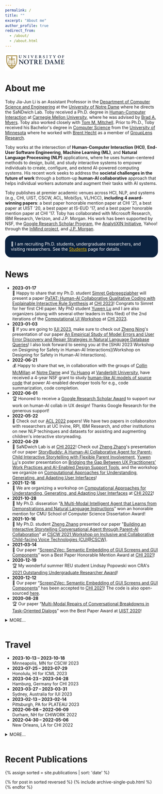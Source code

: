 ```yaml
---
permalink: /
title: ""
excerpt: "About me"
author_profile: true
redirect_from: 
  - /about/
  - /about.html
---
```

<img src="images/notre_dame_logo.png" alt="Logo of the University of Notre Dame" width="200">

About me
=====
Toby Jia-Jun Li is an Assistant Professor in the [Department of Computer Science and Engineering](https://cse.nd.edu/) at the [University of Notre Dame](https://www.nd.edu/) where he directs the SaNDwich Lab. Toby received a Ph.D. degree in [Human-Computer Interaction](https://hcii.cmu.edu/) at [Carnegie Mellon University](https://www.cmu.edu/), where he was advised by [Brad A. Myers](http://www.cs.cmu.edu/~bam/). Toby also worked closely with [Tom M. Mitchell](http://www.cs.cmu.edu/~tom/). Prior to Ph.D., Toby received his Bachelor's degree in [Computer Science](https://www.cs.umn.edu/) from the [University of Minnesota](https://twin-cities.umn.edu/) where he worked with [Brent Hecht](https://brenthecht.com/) as a member of [GroupLens Research](https://grouplens.org/).

Toby works at the intersection of **Human-Computer Interaction (HCI)**, **End-User Software Engineering**, **Machine Learning (ML)**, and **Natural Language Processing (NLP)** applications, where he uses human-centered methods to design, build, and study interactive systems to empower individuals to create, configure, and extend AI-powered computing systems. His recent work seeks to address the **societal challenges in the future of work** through a bottom-up **human-AI collaborative** approach that helps individual workers automate and augment their tasks with AI systems.

Toby publishes at premier academic venues across HCI, NLP, and systems (e.g., CHI, UIST, CSCW, ACL, MobiSys, VL/HCC), **including 4 award-winning papers**: a best paper honorable mention paper at CHI '21, a best paper at UIST '20, a best paper at IS-EUD '17, and a best paper honorable mention paper at CHI '17. Toby has collaborated with Microsoft Research, IBM Research, Verizon, and J.P. Morgan. His work has been supported by NSF, the [Google Research Scholar Program](https://research.google/outreach/research-scholar-program/recipients/), the [AnalytiXIN Initiative](https://analytixindiana.com/), Yahoo! through the [InMind project](http://www.cmu.edu/homepage/computing/2014/winter/project-inmind.shtml), and [J.P. Morgan](https://www.jpmorgan.com/global/technology/artificial-intelligence/awards).

<p style="border-radius: 20px; border:5px; border-style:solid; border-color:#0C2340; padding: 1em; background-color: #0C2340; color: #FFFFFF">📢 I am recruiting Ph.D. students, undergraduate researchers, and visiting researchers. See the <a href="/students" target="_blank" style="color: #f6c200">Students</a> page for details.</p>

News
======
* **2023-01-17**<br>
📃 Happy to share that my Ph.D. student [Simret Gebreegziabher](https://simreta.github.io/) will present a paper [PaTAT: Human-AI Collaborative Qualitative Coding with Explainable Interactive Rule Synthesis](http://toby.li/files/chi23b-gebreegziabher-patat.pdf) at [CHI 2023](https://chi2023.acm.org/)! Congrats to Simret for her first CHI paper. My PhD student [Yuwen Lu](https://yuwen.io/) and I are also organizers (along with several other leaders in this filed) of the 2nd iterations of the [Computational UI Workshop](https://sites.google.com/nd.edu/computational-uichi23/) at [CHI 2023](https://chi2023.acm.org/).
* **2023-01-03**<br>
📃 If you are going to [IUI 2023](https://iui.acm.org/2023/), make sure to check out [Zheng Ning](https://zning.co/)'s presentation of our paper [An Empirical Study of Model Errors and User Error Discovery and Repair Strategies in Natural Language Database Queries](http://toby.li/files/iui23-ning-nl2sql.pdf)! I also look forward to seeing you at the [SHAI 2023 Workshop on Designing for Safety in Human-AI Interactions](Workshop on Designing for Safety in Human-AI Interactions). 
* **2022-06-21**<br>
💰 Happy to share that we, in collaboration with the groups of [Collin McMillan](https://www3.nd.edu/~cmc/) at [Notre Dame](https://cse.nd.edu/) and [Yu Huang](https://yuhuang-lab.github.io/) at [Vanderbilt University](https://engineering.vanderbilt.edu/cs/), have received a 4-year NSF grant to study [human-like AI models of source code](https://www.nsf.gov/awardsearch/showAward?AWD_ID=2211428&HistoricalAwards=false) that power AI-enabled developer tools for e.g., code summarization, code completion.
* **2022-06-01**<br>
🏆 Honored to receive a [Google Research Scholar Award](https://research.google/outreach/research-scholar-program/recipients/) to support our work on human-AI collab in UX design! Thanks Google Research for the generous support!
* **2022-05-22**<br>
📢 Check out our [ACL 2022](https://www.2022.aclweb.org/) papers! We have two papers in collaboraiton with researchers at UC Irvine, RPI, IBM Research, and other institutions on new NLP techinques and datasets for assisting and augmenting children's interactive storyreading.
* **2022-04-29**<br>
🥪 SaNDwich Lab is at [CHI 2022](https://chi2022.acm.org/)! Check out [Zheng Zhang](http://zhengzhang.me/)'s presentation of our paper [StoryBuddy: A Human-AI Collaborative Agent for Parent-Child Interactive Storytelling with Flexible Parent Involvement](https://arxiv.org/pdf/2202.06205.pdf), [Yuwen Lu](https://yuwen.io/)'s poster presentation on [Bridging the Gap Between UX Practitioners’ Work Practices and AI-Enabled Design Support Tools](https://dl.acm.org/doi/10.1145/3491101.3519809), and the workshop we organize on [Computational Approaches for Understanding, Generating, and Adapting User Interfaces](https://sites.google.com/nd.edu/computational-uichi22)!
* **2021-12-16**<br>
📢 We are organizing a workshop on [Computational Approaches for Understanding, Generating, and Adapting User Interfaces](https://sites.google.com/nd.edu/computational-uichi22) at [CHI 2022](https://chi2022.acm.org/)!
* **2021-10-28**<br>
🏅 My Ph.D. disseration “[A Multi-Modal Intelligent Agent that Learns from Demonstrations and Natural Language Instructions](/files/TobyLi_Thesis.pdf)” won an honorable mention for CMU School of Computer Science Dissertation Award!
* **2021-10-16**<br>
📃 My Ph.D. student [Zheng Zhang](http://zhengzhang.me/) presented our paper "[Building an Interactive Storytelling Conversational Agent through Parent-AI Collaboration](https://www.conversationaluserinterfaces.org/workshops/CSCW2021/pdfs/5-Zhang.pdf)" at [CSCW 2021 Workshop on Inclusive and Collaborative Child-facing Voice Technologies (CUI@CSCW)](https://www.conversationaluserinterfaces.org/workshops/CSCW2021/).
* **2021-03-14**<br>
🏅 Our paper “[Screen2Vec: Semantic Embedding of GUI Screens and GUI Components](https://arxiv.org/abs/2101.11103)” won a Best Paper Honorable Mention Award at [CHI 2021](https://chi2021.acm.org/)!
* **2020-12-19**<br>
🏆 My wonderful summer REU student Lindsay Popowski won CRA's  [2021 Outstanding Undergraduate Researcher Award](https://cra.org/2021-outstanding-undergraduate-researcher-award-recipients/)! 
* **2020-12-12**<br>
📃 Our paper “[Screen2Vec: Semantic Embedding of GUI Screens and GUI Components](https://arxiv.org/abs/2101.11103)” has been accepted to [CHI 2021](https://chi2021.acm.org/)! The code is also open-sourced [here](https://github.com/tobyli/screen2vec).
* **2020-08-28**<br>
🏆 Our paper “[Multi-Modal Repairs of Conversational Breakdowns in Task-Oriented Dialogs](files/Li_Sovite_Error_Handling_UIST2020.pdf)” won the Best Paper Award at [UIST 2020](https://uist.acm.org/uist2020/)! 

<details><summary>MORE...</summary>
<div markdown="1">
* **2020-07-21**<br>
📃 Two papers accepted at [UIST 2020](https://uist.acm.org/uist2020/)! The paper “[Multi-Modal Repairs of Conversational Breakdowns in Task-Oriented Dialogs](files/Li_Sovite_Error_Handling_UIST2020.pdf)” introduces a new multi-modal interface for users to discover and repair conversational breakdowns in task-oriented dialogs. The other paper "[Geno: A Developer Tool for Authoring Multimodal Interaction on Existing Web Applications](files/Sarmah_Geno_UIST2020.pdf)" is a collaboration with [Xiang 'Anthony' Chen's group](https://hci.ucla.edu) at UCLA on a new developer tool for authoring multi-modal interfaces for web applications! 
* **2020-04-07**<br>
📃 Our paper “[Privacy-Preserving Script Sharing in GUI-based Programming-by-Demonstration Systems](/files/li-privacy-cscw2020.pdf)” has been accepted to the [CSCW 2020](https://cscw.acm.org/2020/)! This work is done with my wonderful interns [Jingya Chen](https://www.jingyachen.net/resume) and [Brandon Canfield](http://brandoncanfield.coffee/).
* **2020-02-27**<br>
📃 Our position paper “[Towards Effective Human-AI Collaboration in GUI-Based Interactive Task Learning Agents](/files/2003.02622.pdf)” has been accepted to the [CHI 2020 Workshop on Artificial Intelligence for HCI: A Modern Approach](https://sites.google.com/view/ai4hci/)!
* **2019-12-13**<br>
💬 I’m giving an invited talk at The [AAAI-20 Workshop on Intelligent Process Automation (IPA 20)](https://ipa-20.blueprismlabs.com/). I hope you can come if you’ll be at [AAAI 2020](https://aaai.org/Conferences/AAAI-20/)!
* **2019-11-26**<br>
📃 My [thesis proposal document](/files/TobyLi_Thesis_Proposal.pdf) is available online, and the [video of my talk](https://www.youtube.com/watch?v=4qtOwQWIWPk) is available too!
* **2019-08-01**<br>
📃 Our paper “[PUMICE: A Multi-Modal Agent that Learns Concepts and Conditionals from Natural Language and Demonstrations](/files/Li_Pumice_UIST19.pdf)” has been accepted to [UIST 2019](https://uist.acm.org/uist2019/)!
* **2018-10-02**<br>
💬 My awesome summer intern Marissa Radensky will present our study [How End Users Express Conditionals in Programming by Demonstration for Mobile Apps](/files/p311-radensky.pdf) at [VL/HCC 2018](https://vlhcc18.github.io/)!
* **2018-07-31**<br>
📃 Our paper “[APPINITE: A Multi-Modal Interface for Specifying Data Descriptions in Programming by Demonstration Using Natural Language Instructions](/files/TobyLi-VLHCC18-APPINITE.pdf)” has been accepted to [VL/HCC 2018](https://vlhcc18.github.io/)!
* **2018-04-22**<br>
💬 I will talk about our position paper “[Supporting Co-adaptive Human-Agent Relationship through Programming by Demonstration using Existing GUIs](/files/Li_SupportingCoAaptiveHumanAgentRelationship.pdf)” at [CHI 2018 Workshop on Rethinking Interaction](https://ex-situ.lri.fr/workshops/rethinkinginteraction-18).
* **2018-02-28**<br>
📃 Our paper “[KITE: Building conversational bots from mobile apps](/files/TobyLi-MobiSys18-KITE.pdf)” has been accepted to [MobiSys 2018](https://www.sigmobile.org/mobisys/2018/)!
* **2017-06-15**<br>
🏆 We have received a Best Paper award at IS-EUD 2017 for our paper “[Programming IoT Devices by Demonstration Using Mobile Apps](/files/TobyLi-ISEUD2017-ProgrammingIoTDevicesByDemonstration.pdf)”.
https://www.nd.edu/* **2017-03-22**<br>
📃 Our paper “[Programming IoT Devices by Demonstration Using Mobile Apps](/files/TobyLi-ISEUD2017-ProgrammingIoTDevicesByDemonstration.pdf)” has been accepted to [The 6th International Symposium on End User Development (IS-EUD 2017)](http://iseud2017.tue.nl/).
* **2017-02-24**<br>
💬 I will present our work on [Designing a Conversational Interface for a Multimodal Smartphone Programming-by-Demonstration Agent](/files/TobyLi_CoversationalUXForPBDAgent_CameraReady.pdf) at the [Conversational UX Design CHI 2017 Workshop](http://researcher.watson.ibm.com/researcher/view_group_subpage.php?id=7572).
* **2017-02-17**<br>
🏅 We have received a Best Paper Honorable Mention award at CHI 2017 for our paper “[SUGILITE: Creating Multimodal Smartphone Automation by Demonstration](/files/TobyLi-CHI2017-Sugilite.pdf)”.
* **2017-01-06**<br>
📃 Our paper “[SUGILITE: Creating Multimodal Smartphone Automation by Demonstration](/files/TobyLi-CHI2017-Sugilite.pdf)” has been accepted to CHI ’17! A [Video DEMO](https://www.youtube.com/watch?v=KMx7Ea6W6AQ) is also available.
* **2016-03-10**<br>
🏅 I’m honored to receive the Yahoo! Fellowship ($100,000/year worth) to support my research in automating cross-application tasks on smartphone.
* **2016-02-16**<br>
💬 I will present our ongoing work “[Smartphone Text Entry in Cross-Application Tasks](/files/SmartphoneTextEntryinCrossApplicationTasks_150125.pdf)” on [CHI 2016 Workshop on Inviscid Text Entry and Beyond](http://www.textentry.org/chi2016/) at San Jose, CA on May 8, 2016
* **2015-04-15**<br>
🏫 Happy to announce that I’ll be joining HCII @ CMU as a PhD student in HCI starting next fall!
</div>
</details>
<br>

Travel
======
* **2023-10-13 – 2023-10-18**<br>
Minneapolis, MN for CSCW 2023
* **2023-07-25 – 2023-07-29**<br>
Honolulu, HI for ICML 2023
* **2023-04-23 – 2023-04-28**<br>
Hamburg, Germany for CHI 2023
* **2023-03-27 – 2023-03-31**<br>
Sydney, Australia for IUI 2023
* **2023-02-13 – 2023-02-14**<br>
Pittsburgh, PA for PLATEAU 2023
* **2022-06-08 – 2022-06-09**<br>
Durham, NH for CHIWORK 2022
* **2022-04-30 – 2022-05-06**<br>
New Orleans, LA for CHI 2022

<details><summary>MORE...</summary>
<div markdown="1">
* **2022-02-23 – 2022-02-25**<br>
Washington, DC for CRA Career Mentoring Workshop
* **2021-11-08 – 2020-11-10**<br>
Pittsburgh, PA for PLATEAU 2021
* **2021-05-08 – 2021-05-13**<br>
~~Yokohama, Japan for CHI 2021~~ (Cancelled due to COVID-19)
* **2020-10-17 – 2020-10-23**<br>
~~Minneapolis, MN for CSCW 2020 and UIST 2020~~ (Cancelled due to COVID-19)
* **2020-07-05 – 2020-07-10**<br>
~~Seattle, WA for ACL 2020~~ (Cancelled due to COVID-19)
* **2020-04-25 – 2020-04-30**<br>
~~Honolulu, HI for CHI 2020~~ (Cancelled due to COVID-19)
* **2020-02-06 – 2020-02-09**<br>
New York, NY for AAAI 2020
* **2019-10-20 – 2019-10-23**<br>
New Orleans, LA for UIST 2019
* **2019-05-23 – 2019-05-24**<br>
New York, NY for giving a talk at J.P. Morgan
* **2019-05-04 – 2019-05-09**<br>
Glasgow, Scotland for CHI 2019
* **2019-03-17 – 2019-03-20**<br>
Los Angeles, CA for IUI 2019
* **2018-10-01 – 2018-10-04**<br>
Lisbon, Portugal for VL/HCC 2018
* **2018-06-24 – 2018-06-28**<br>
Pajaro Dunes, Watsonville, CA for HCIC 2018
* **2018-06-10 – 2018-06-15**<br>
Munich, Germany for MobiSys 2018
* **2018-05-29 – 2018-05-31**<br>
Sunnyvale, CA for giving a talk at Oath
* **2018-04-21 – 2018-04-26**<br>
Montreal, QC for CHI 2018
* **2018-01-08 – 2018-01-15**<br>
Ithaca, NY
* **2017-10-11 – 2017-10-14**<br>
Raleigh, NC for VL/HCC 2017
* **2017-06-13 – 2017-06-15**<br>
Eindhoven, The Netherlands for IS-EUD 2017
* **2017-05-22 – 2017-08-18**<br>
Redmond, WA – Intern at Microsoft Research
* **2017-05-06 – 2017-05-12**<br>
Denver, CO for CHI 2017
* **2016-12-30 – 2017-01-01**<br>
Ottawa, ON
* **2016-12-28 – 2016-12-30**<br>
Toronto, ON
* **2016-05-07 – 2016-05-12**<br>
San Jose, CA for CHI 2016
* **2014-11-04 – 2014-11-07**<br>
Dallas, TX for SIGSPATIAL 2014
</div>
</details>
<br>

Recent Publications
======
{% assign sorted = site.publications | sort: 'date' %}

{% for post in sorted reversed %}
  {% include archive-single-pub.html %}
{% endfor %}

